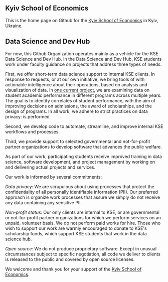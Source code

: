 ## Kyiv School of Economics

This is the home page on Github for the [Kyiv School of Economics](https://kse.ua/) in Kyiv, Ukraine. 

## Data Science and Dev Hub

For now, this Github Organization operates mainly as a vehicle for the KSE Data Science and Dev Hub. In the Data Science and Dev Hub, KSE students work under faculty guidance on projects that address three types of needs.

First, we offer short-term data science support to internal KSE clients. In response to requests, or at our own initiative, we bring tools of  with actionable intelligence about their operations, based on analysis and visualization of data. In [one current project](https://github.com/Kyiv-School-of-Economics/student-performance), we are examining data on student academic performance in different programs across multiple years. The goal is to identify correlates of student performance, with the aim of improving decisions on admissions, the award of scholarships, and the design of programs. In all work, we adhere to strict practices on data privacy: is performed 

Second, we develop code to automate, streamline, and improve internal KSE workflows and processes. 

Third, we provide support to selected governmental and not-for-profit partner organizations to develop software that advances the public welfare. 

As part of our work, participating students receive improved training in data science, software development, and project management by working on and delivering actual projects and services.

Our work is informed by several commitments:

_Data privacy_: We are scrupulous about using processes that protect the confidentiality of all personally identifiable information (PII). Our preferred approach is organize work processes that assure we simply do not receive any data containing any sensitive PII. 

_Non-profit status_: Our only clients are internal to KSE, or are governmental or not-for-profit partner organizations for which we perform services on an unpaid, volunteer basis. We do not perform paid works for hire. Those who wish to support our work are warmly encouraged to donate to KSE's scholarship funds, which support KSE students that work in the data science hub.

_Open source_: We do not produce proprietary software. Except in unusual circumstances subject to specific negotiation, all code we deliver to clients is released to the public and covered by open source licenses.

We welcome and thank you for your support of the [Kyiv School of Economics](https://kse.ua/).




<!--

**Here are some ideas to get you started:**

🙋‍♀️ A short introduction - what is your organization all about?
🌈 Contribution guidelines - how can the community get involved?
👩‍💻 Useful resources - where can the community find your docs? Is there anything else the community should know?
🍿 Fun facts - what does your team eat for breakfast?
🧙 Remember, you can do mighty things with the power of [Markdown](https://docs.github.com/github/writing-on-github/getting-started-with-writing-and-formatting-on-github/basic-writing-and-formatting-syntax)
-->
